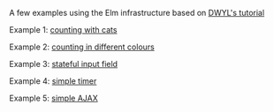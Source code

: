 A few examples using the Elm infrastructure based on [DWYL's tutorial](https://github.com/dwyl/learn-elm-architecture-in-javascript)

Example 1: [counting with cats](https://emilyb7.github.io/elm-architecture/v1/)

Example 2: [counting in different colours](https://emilyb7.github.io/elm-architecture/v2/)

Example 3: [stateful input field](https://emilyb7.github.io/elm-architecture/input/)

Example 4: [simple timer](https://emilyb7.github.io/elm-architecture/timer/)

Example 5: [simple AJAX](https://emilyb7.github.io/elm-architecture/ajax/)

